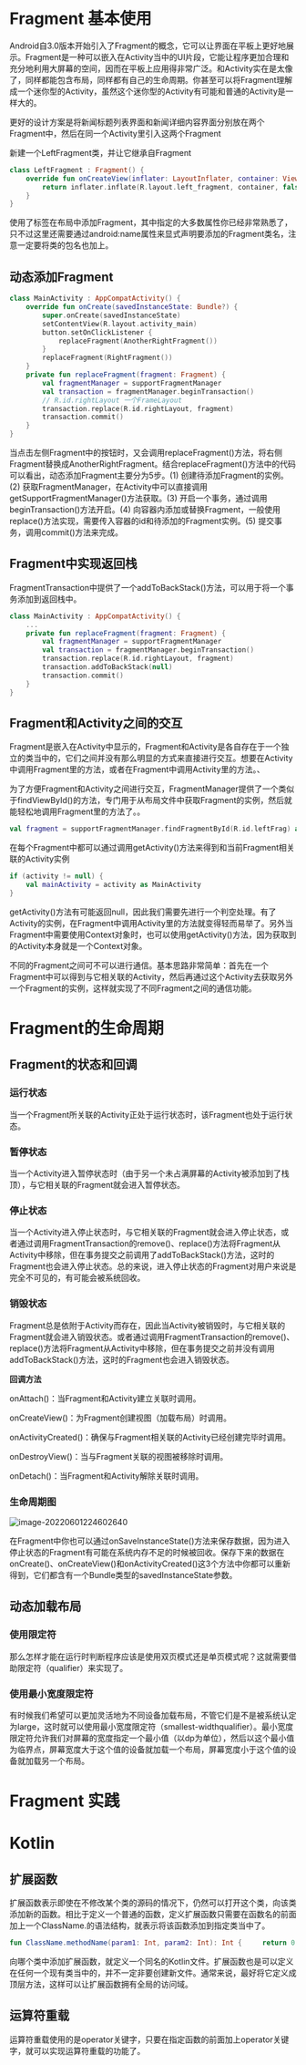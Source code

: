 # Fragment 基本使用

Android自3.0版本开始引入了Fragment的概念，它可以让界面在平板上更好地展示。Fragment是一种可以嵌入在Activity当中的UI片段，它能让程序更加合理和充分地利用大屏幕的空间，因而在平板上应用得非常广泛。和Activity实在是太像了，同样都能包含布局，同样都有自己的生命周期。你甚至可以将Fragment理解成一个迷你型的Activity，虽然这个迷你型的Activity有可能和普通的Activity是一样大的。

更好的设计方案是将新闻标题列表界面和新闻详细内容界面分别放在两个Fragment中，然后在同一个Activity里引入这两个Fragment

新建一个LeftFragment类，并让它继承自Fragment

```kotlin
class LeftFragment : Fragment() {     
    override fun onCreateView(inflater: LayoutInflater, container: ViewGroup?, savedInstanceState: Bundle?): View? {         
        return inflater.inflate(R.layout.left_fragment, container, false)   
    } 
}
```

使用了<fragment>标签在布局中添加Fragment，其中指定的大多数属性你已经非常熟悉了，只不过这里还需要通过android:name属性来显式声明要添加的Fragment类名，注意一定要将类的包名也加上。

## 动态添加Fragment

```kotlin
class MainActivity : AppCompatActivity() {     
    override fun onCreate(savedInstanceState: Bundle?) {         
        super.onCreate(savedInstanceState)         
        setContentView(R.layout.activity_main)         
        button.setOnClickListener {             
            replaceFragment(AnotherRightFragment())         
        }         
        replaceFragment(RightFragment())     
    }     
    private fun replaceFragment(fragment: Fragment) {         
        val fragmentManager = supportFragmentManager         
        val transaction = fragmentManager.beginTransaction() 
        // R.id.rightLayout 一个FrameLayout
        transaction.replace(R.id.rightLayout, fragment)         
        transaction.commit()     
    } 
}
```

当点击左侧Fragment中的按钮时，又会调用replaceFragment()方法，将右侧Fragment替换成AnotherRightFragment。结合replaceFragment()方法中的代码可以看出，动态添加Fragment主要分为5步。(1) 创建待添加Fragment的实例。(2) 获取FragmentManager，在Activity中可以直接调用getSupportFragmentManager()方法获取。(3) 开启一个事务，通过调用beginTransaction()方法开启。(4) 向容器内添加或替换Fragment，一般使用replace()方法实现，需要传入容器的id和待添加的Fragment实例。(5) 提交事务，调用commit()方法来完成。

## Fragment中实现返回栈

FragmentTransaction中提供了一个addToBackStack()方法，可以用于将一个事务添加到返回栈中。

```kotlin
class MainActivity : AppCompatActivity() {     
    ...     
    private fun replaceFragment(fragment: Fragment) {         
        val fragmentManager = supportFragmentManager         
        val transaction = fragmentManager.beginTransaction()         
        transaction.replace(R.id.rightLayout, fragment)         
        transaction.addToBackStack(null)         
        transaction.commit()     
    } 
} 
```

## Fragment和Activity之间的交互

Fragment是嵌入在Activity中显示的，Fragment和Activity是各自存在于一个独立的类当中的，它们之间并没有那么明显的方式来直接进行交互。想要在Activity中调用Fragment里的方法，或者在Fragment中调用Activity里的方法。、

为了方便Fragment和Activity之间进行交互，FragmentManager提供了一个类似于findViewById()的方法，专门用于从布局文件中获取Fragment的实例，然后就能轻松地调用Fragment里的方法了。。

```kotlin
val fragment = supportFragmentManager.findFragmentById(R.id.leftFrag) as LeftFragment
```

在每个Fragment中都可以通过调用getActivity()方法来得到和当前Fragment相关联的Activity实例

```kotlin
if (activity != null) {     
	val mainActivity = activity as MainActivity
} 
```

getActivity()方法有可能返回null，因此我们需要先进行一个判空处理。有了Activity的实例，在Fragment中调用Activity里的方法就变得轻而易举了。另外当Fragment中需要使用Context对象时，也可以使用getActivity()方法，因为获取到的Activity本身就是一个Context对象。

不同的Fragment之间可不可以进行通信。基本思路非常简单：首先在一个Fragment中可以得到与它相关联的Activity，然后再通过这个Activity去获取另外一个Fragment的实例，这样就实现了不同Fragment之间的通信功能。

# Fragment的生命周期

## Fragment的状态和回调

### 运行状态

当一个Fragment所关联的Activity正处于运行状态时，该Fragment也处于运行状态。

### 暂停状态

当一个Activity进入暂停状态时（由于另一个未占满屏幕的Activity被添加到了栈顶），与它相关联的Fragment就会进入暂停状态。

### 停止状态

当一个Activity进入停止状态时，与它相关联的Fragment就会进入停止状态，或者通过调用FragmentTransaction的remove()、replace()方法将Fragment从Activity中移除，但在事务提交之前调用了addToBackStack()方法，这时的Fragment也会进入停止状态。总的来说，进入停止状态的Fragment对用户来说是完全不可见的，有可能会被系统回收。

### 销毁状态

Fragment总是依附于Activity而存在，因此当Activity被销毁时，与它相关联的Fragment就会进入销毁状态。或者通过调用FragmentTransaction的remove()、replace()方法将Fragment从Activity中移除，但在事务提交之前并没有调用addToBackStack()方法，这时的Fragment也会进入销毁状态。

**回调方法**

onAttach()：当Fragment和Activity建立关联时调用。

onCreateView()：为Fragment创建视图（加载布局）时调用。

onActivityCreated()：确保与Fragment相关联的Activity已经创建完毕时调用。

onDestroyView()：当与Fragment关联的视图被移除时调用。

onDetach()：当Fragment和Activity解除关联时调用。

### 生命周期图

![image-20220601224602640](../../res/img/image-20220601224602640.png)

在Fragment中你也可以通过onSaveInstanceState()方法来保存数据，因为进入停止状态的Fragment有可能在系统内存不足的时候被回收。保存下来的数据在onCreate()、onCreateView()和onActivityCreated()这3个方法中你都可以重新得到，它们都含有一个Bundle类型的savedInstanceState参数。

## 动态加载布局

### 使用限定符

那么怎样才能在运行时判断程序应该是使用双页模式还是单页模式呢？这就需要借助限定符（qualifier）来实现了。

### 使用最小宽度限定符

有时候我们希望可以更加灵活地为不同设备加载布局，不管它们是不是被系统认定为large，这时就可以使用最小宽度限定符（smallest-widthqualifier）。最小宽度限定符允许我们对屏幕的宽度指定一个最小值（以dp为单位），然后以这个最小值为临界点，屏幕宽度大于这个值的设备就加载一个布局，屏幕宽度小于这个值的设备就加载另一个布局。

# Fragment 实践

# Kotlin

## 扩展函数

扩展函数表示即使在不修改某个类的源码的情况下，仍然可以打开这个类，向该类添加新的函数。相比于定义一个普通的函数，定义扩展函数只需要在函数名的前面加上一个ClassName.的语法结构，就表示将该函数添加到指定类当中了。

```kotlin
fun ClassName.methodName(param1: Int, param2: Int): Int {     return 0 }
```

向哪个类中添加扩展函数，就定义一个同名的Kotlin文件。扩展函数也是可以定义在任何一个现有类当中的，并不一定非要创建新文件。通常来说，最好将它定义成顶层方法，这样可以让扩展函数拥有全局的访问域。

## 运算符重载

运算符重载使用的是operator关键字，只要在指定函数的前面加上operator关键字，就可以实现运算符重载的功能了。